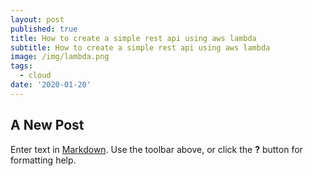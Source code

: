 ```yaml
---
layout: post
published: true
title: How to create a simple rest api using aws lambda
subtitle: How to create a simple rest api using aws lambda
image: /img/lambda.png
tags:
  - cloud
date: '2020-01-20'
---
```

## A New Post

Enter text in [Markdown](http://daringfireball.net/projects/markdown/). Use the toolbar above, or click the **?** button for formatting help.
